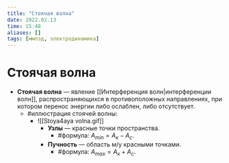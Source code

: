 ```yaml
---
title: "Стоячая волна"
date: 2022.02.13
time: 15:48
aliases: []
tags: [ммпэд, электродинамика]
---
```


# Стоячая волна

- **Стоячая волна** — явление [[Интерференция волн|интерференции волн]], распространяющихся в противоположных направлениях, при котором перенос энергии либо ослаблен, либо отсутствует.
	- #иллюстрация стоячей волны:
		- ![[Stoya4aya volna.gif]]
			- **Узлы** — красные точки пространства.
				- #формула: $A_{min}=A_к-A_с$.
			- **Пучность** — область м/у красными точками.
				- #формула: $A_{max}=A_к+A_с$.